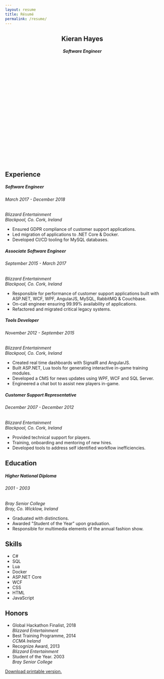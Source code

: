 ```yaml
---
layout: resume
title: Résumé
permalink: /resume/
---
```


<article id="resume">
    <header>
        <h1>Kieran Hayes</h1>
        <h5>Software Engineer</h5>
        <nav class="icons">
            <a href="https://github.com/khayes/" title="GitHub" target="_blank">
                <svg><use xlink:href="{{ '/assets/icons.svg#github' | relative_url }}"></use></svg>
            </a>
            <a href="https://www.linkedin.com/in/kieran-hayes/" title="LinkedIn" target="_blank">
                <svg><use xlink:href="{{ '/assets/icons.svg#linkedin' | relative_url }}"></use></svg>
            </a>
        </nav>
    </header>
    <section id="experience">
        <h2>Experience</h2>
        <section>
            <hgroup>
                <h5>Software Engineer</h5>
                <h6>March 2017 - December 2018</h6>
                <address>Blizzard Entertainment<br />Blackpool, Co. Cork, Ireland</address>
            </hgroup>
            <ul>
                <li>Ensured GDPR compliance of customer support applications.</li>
                <li>Led migration of applications to .NET Core & Docker.</li>
                <li>Developed CI/CD tooling for MySQL databases.</li>
            </ul>
        </section>
        <section>
            <hgroup>
                <h5>Associate Software Engineer</h5>
                <h6>September 2015 - March 2017</h6>
                <address>Blizzard Entertainment<br />Blackpool, Co. Cork, Ireland</address>
            </hgroup>
            <ul>
                <li>Responsible for performance of customer support applications built with ASP.NET, WCF, WPF, AngularJS, MySQL, RabbitMQ & Couchbase.</li>
                <li>On-call engineer ensuring 99.99% availability of applications.</li>
                <li>Refactored and migrated critical legacy systems.</li>
            </ul>
        </section>
        <section>
            <hgroup>
                <h5>Tools Developer</h5>
                <h6>November 2012 - September 2015</h6>
                <address>Blizzard Entertainment<br />Blackpool, Co. Cork, Ireland</address>
            </hgroup>
            <ul>
                <li>Created real time dashboards with SignalR and AngularJS.</li>
                <li>Built ASP.NET, Lua tools for generating interactive in-game training modules.</li>
                <li>Developed a CMS for news updates using WPF, WCF and SQL Server.</li>
                <li>Engineered a chat bot to assist new players in-game.</li>
            </ul>
        </section>
        <section>
            <hgroup>
                <h5>Customer Support Representative</h5>
                <h6>December 2007 - December 2012</h6>
                <address>Blizzard Entertainment<br />Blackpool, Co. Cork, Ireland</address>
            </hgroup>
            <ul>
                <li>Provided technical support for players.</li>
                <li>Training, onboarding and mentoring of new hires.</li>
                <li>Developed tools to address self identified workflow inefficiencies.</li>
            </ul>
        </section>
    </section>
    <section id="education">
        <h2>Education</h2>
        <section>
            <hgroup>
                <h5>Higher National Diploma</h5>
                <h6>2001 - 2003</h6>
                <address>Bray Senior College<br />Bray, Co. Wicklow, Ireland</address>
            </hgroup>
            <ul>
                <li>Graduated with distinctions.</li>
                <li>Awarded "Student of the Year" upon graduation.</li>
                <li>Responsible for multimedia elements of the annual fashion show.</li>
            </ul>
        </section>
    </section>
    <section id="skills">
        <h2>Skills</h2>
        <section>
            <ul>
                <li>C#</li>
                <li>SQL</li>
                <li>Lua</li>
                <li>Docker</li>
                <li>ASP.NET Core</li>
                <li>WCF</li>
                <li>CSS</li>
                <li>HTML</li>
                <li>JavaScript</li>
            </ul>
        </section>
    </section>
    <section id="honors">
        <h2>Honors</h2>
        <section>
            <ul>
                <li>
                    <span>Global Hackathon Finalist, 2018</span>
                    <address>Blizzard Entertainment</address>
                </li>
                <li>
                    <span>Best Training Programme, 2014</span>
                    <address>CCMA Ireland</address>
                </li>
                <li>
                    <span>Recognize Award, 2013</span>
                    <address>Blizzard Entertainment</address>
                </li>
                <li>
                    <span>Student of the Year. 2003</span>
                    <address>Bray Senior College</address>
                </li>
            </ul>
        </section>
    </section>
    <footer><a href="/resume/download/">Download printable version.</a></footer>
</article>
